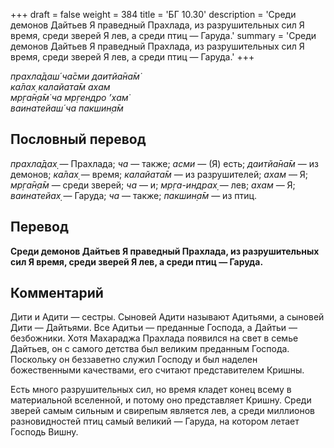 +++
draft = false
weight = 384
title = 'БГ 10.30'
description = 'Среди демонов Дайтьев Я праведный Прахлада, из разрушительных сил Я время, среди зверей Я лев, а среди птиц — Гаруда.'
summary = 'Среди демонов Дайтьев Я праведный Прахлада, из разрушительных сил Я время, среди зверей Я лев, а среди птиц — Гаруда.'
+++

_прахла̄даш́ ча̄сми даитйа̄на̄м̇  
ка̄лах̣ калайата̄м ахам  
мр̣га̄н̣а̄м̇ ча мр̣гендро ’хам̇  
ваинатейаш́ ча пакшин̣а̄м_

## Пословный перевод

_прахла̄дах̣_ — Прахлада; _ча_ — также; _асми_ — (Я) есть; _даитйа̄на̄м_ — из демонов; _ка̄лах̣_ — время; _калайата̄м_ — из разрушителей; _ахам_ — Я; _мр̣га̄н̣а̄м_ — среди зверей; _ча_ — и; _мр̣га_\-_индрах̣_ — лев; _ахам_ — Я; _ваинатейах̣_ — Гаруда; _ча_ — также; _пакшин̣а̄м_ — из птиц.

## Перевод

**Среди демонов Дайтьев Я праведный Прахлада, из разрушительных сил Я время, среди зверей Я лев, а среди птиц — Гаруда.**

## Комментарий

Дити и Адити — сестры. Сыновей Адити называют Адитьями, а сыновей Дити — Дайтьями. Все Адитьи — преданные Господа, а Дайтьи — безбожники. Хотя Махараджа Прахлада появился на свет в семье Дайтьев, он с самого детства был великим преданным Господа. Поскольку он беззаветно служил Господу и был наделен божественными качествами, его считают представителем Кришны.

Есть много разрушительных сил, но время кладет конец всему в материальной вселенной, и потому оно представляет Кришну. Среди зверей самым сильным и свирепым является лев, а среди миллионов разновидностей птиц самый великий — Гаруда, на котором летает Господь Вишну.
